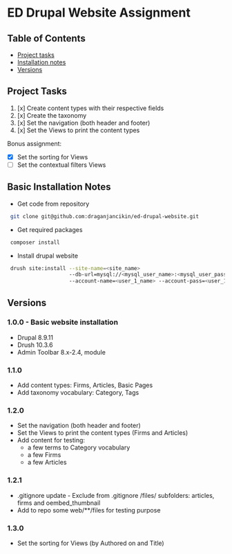 # ED Drupal Website Assignment

## Table of Contents

* [Project tasks](#project-tasks)
* [Installation notes](#basic-installation-notes)
* [Versions](#versions)

## Project Tasks

1. [x] Create content types with their respective fields
2. [x] Create the taxonomy
3. [x] Set the navigation (both header and footer)
4. [x] Set the Views to print the content types

Bonus assignment:

* [x] Set the sorting for Views
* [ ] Set the contextual filters Views

## Basic Installation Notes

* Get code from repository

```bash
 git clone git@github.com:draganjancikin/ed-drupal-website.git
```

* Get required packages

```bash
 composer install
```

* Install drupal website

```bash
 drush site:install --site-name=<site_name>
                    --db-url=mysql://<mysql_user_name>:<mysql_user_password>@<server_name>:3306/<data_base_name>
                    --account-name=<user_1_name> --account-pass=<user_1_password>
```

## Versions

### 1.0.0 - Basic website installation

* Drupal 8.9.11
* Drush 10.3.6
* Admin Toolbar 8.x-2.4, module

### 1.1.0

* Add content types: Firms, Articles, Basic Pages
* Add taxonomy vocabulary: Category, Tags

### 1.2.0

* Set the navigation (both header and footer)
* Set the Views to print the content types (Firms and Articles)
* Add content for testing:
  * a few terms to Category vocabulary
  * a few Firms
  * a few Articles

### 1.2.1

* .gitignore update - Exclude from .gitignore /files/ subfolders: articles, firms and oembed_thumbnail
* Add to repo some web/**/files for testing purpose

### 1.3.0

* Set the sorting for Views (by Authored on and Title)
